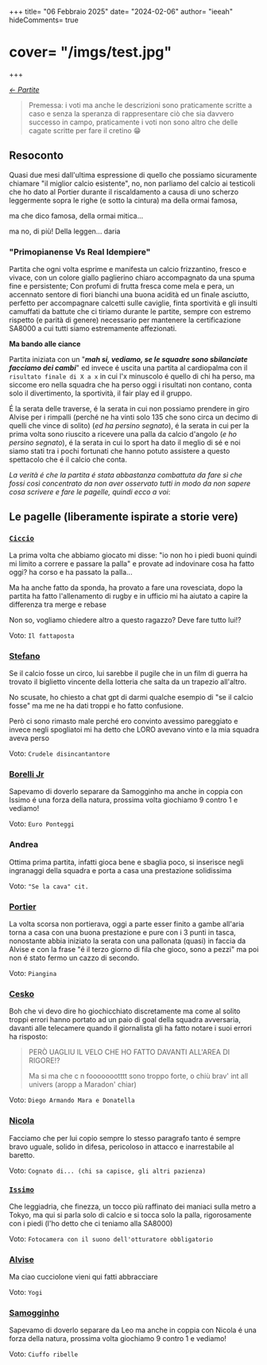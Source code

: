 +++
title= "06 Febbraio 2025"
date= "2024-02-06"
author= "ieeah"
hideComments= true
# cover= "/imgs/test.jpg"
+++

[*<- Partite*](/matches)

> Premessa: i voti ma anche le descrizioni sono praticamente scritte a caso e senza la speranza di rappresentare ciò che sia davvero successo in campo, praticamente i voti non sono altro che delle cagate scritte per fare il cretino 😁

## Resoconto

Quasi due mesi dall'ultima espressione di quello che possiamo sicuramente chiamare "il miglior calcio esistente", no, non parliamo del calcio ai testicoli che ho dato al Portier durante il riscaldamento a causa di uno scherzo leggermente sopra le righe (e sotto la cintura) ma della ormai famosa,

ma che dico famosa, della ormai mitica...

ma no, di più!
Della leggen... daria

### "Primopianense Vs Real Idempiere"

Partita che ogni volta esprime e manifesta un calcio frizzantino, fresco e vivace, con un colore giallo paglierino chiaro accompagnato da una spuma fine e persistente; Con profumi di frutta fresca come mela e pera, un accennato sentore di fiori bianchi una buona acidità ed un finale asciutto, perfetto per accompagnare calcetti sulle caviglie, finta sportività e gli insulti camuffati da battute che ci tiriamo durante le partite, sempre con estremo rispetto (e parità di genere) necessario per mantenere la certificazione SA8000 a cui tutti siamo estremamente affezionati.

**Ma bando alle ciance**

Partita iniziata con un "***mah si, vediamo, se le squadre sono sbilanciate facciamo dei cambi***" ed invece é uscita una partita al cardiopalma con il `risultato finale di X a x` in cui l'x minuscolo é quello di chi ha perso, ma siccome ero nella squadra che ha perso oggi i risultati non contano, conta solo il divertimento, la sportività, il fair play ed il gruppo.

É la serata delle traverse, é la serata in cui non possiamo prendere in giro Alvise per i rimpalli (perché ne ha vinti solo 135 che sono circa un decimo di quelli che vince di solito) (*ed ha persino segnato*), é la serata in cui per la prima volta sono riuscito a ricevere una palla da calcio d'angolo (*e ho persino segnato*), é la serata in cui lo sport ha dato il meglio di sé e noi siamo stati tra i pochi fortunati che hanno potuto assistere a questo spettacolo che é il calcio che conta.


*La verità é che la partita é stata abbastanza combattuta da fare sì che fossi così concentrato da non aver osservato tutti in modo da non sapere cosa scrivere e fare le pagelle, quindi ecco a voi*:


## Le pagelle (liberamente ispirate a storie vere)

### [`Ciccio`](/players/it/ciccio.md)

La prima volta che abbiamo giocato mi disse:  "io non ho i piedi buoni quindi mi limito a correre e passare la palla" e provate ad indovinare cosa ha fatto oggi?
ha corso e ha passato la palla...

Ma ha anche fatto da sponda, ha provato a fare una rovesciata, dopo la partita ha fatto l'allenamento di rugby e in ufficio mi ha aiutato a capire la differenza tra merge e rebase

Non so, vogliamo chiedere altro a questo ragazzo? Deve fare tutto lui!?

Voto: `Il fattaposta`


### [Stefano](/players/it/coletta.md)

Se il calcio fosse un circo, lui sarebbe il pugile che in un film di guerra ha trovato il biglietto vincente della lotteria che salta da un trapezio all'altro.

No scusate, ho chiesto a chat gpt di darmi qualche esempio di "se il calcio fosse" ma me ne ha dati troppi e ho fatto confusione.

Però ci sono rimasto male perché ero convinto avessimo pareggiato e invece negli spogliatoi mi ha detto che LORO avevano vinto e la mia squadra aveva perso 

Voto: `Crudele disincantantore`


### [Borelli Jr](/players/it/borelli.md)

Sapevamo di doverlo separare da Samogginho ma anche in coppia con Issimo é una forza della natura, prossima volta giochiamo 9 contro 1 e vediamo!

Voto: `Euro Ponteggi`


### Andrea

Ottima prima partita, infatti gioca bene e sbaglia poco, si inserisce negli ingranaggi della squadra e porta a casa una prestazione solidissima

Voto: `"Se la cava" cit.`

### [Portier](/players/it/portier.md)

La volta scorsa non portierava, oggi a parte esser finito a gambe all'aria torna a casa con una buona prestazione e pure con i 3 punti in tasca, nonostante abbia iniziato la serata con una pallonata (quasi) in faccia da Alvise e con la frase "é il terzo giorno di fila che gioco, sono a pezzi" ma poi non é stato fermo un cazzo di secondo.

Voto: `Piangina`

### [Cesko](/players/it/cesko.md)

Boh che vi devo dire ho giochicchiato discretamente ma come al solito troppi errori hanno portato ad un paio di goal della squadra avversaria, davanti alle telecamere quando il giornalista gli ha fatto notare i suoi errori ha risposto:

> PERÒ UAGLIU IL VELO CHE HO FATTO DAVANTI ALL'AREA DI RIGORE!?
> 
> Ma si ma che c n foooooootttt sono troppo forte, o chiù brav' int all univers (aropp a Maradon' chiar)

Voto: `Diego Armando Mara e Donatella`

### [Nicola](/players/it/azzalin.md)

Facciamo che per lui copio sempre lo stesso paragrafo tanto é sempre bravo uguale, solido in difesa, pericoloso in attacco e inarrestabile al baretto.

Voto: `Cognato di... (chi sa capisce, gli altri pazienza)`

### [`Issimo`](/players/it/issimo)

Che leggiadria, che finezza, un tocco più raffinato dei maniaci sulla metro a Tokyo, ma qui si parla solo di calcio e si tocca solo la palla, rigorosamente con i piedi (l'ho detto che ci teniamo alla SA8000)

Voto: `Fotocamera con il suono dell'otturatore obbligatorio`

### [Alvise](/players/it/zingales.md)

Ma ciao cucciolone vieni qui fatti abbracciare

Voto: `Yogi`

### [Samogginho](/players/it/samogginho.md)

Sapevamo di doverlo separare da Leo ma anche in coppia con Nicola é una forza della natura, prossima volta giochiamo 9 contro 1 e vediamo!

Voto: `Ciuffo ribelle`
